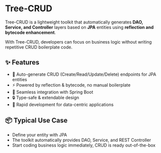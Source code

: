 # Tree-CRUD

Tree-CRUD is a lightweight toolkit that automatically generates **DAO, Service, and Controller** layers 
based on **JPA** entities using **reflection and bytecode enhancement**.

With Tree-CRUD, developers can focus on business logic without writing repetitive CRUD boilerplate code.

## ✨ Features
- 🔄 Auto-generate CRUD (Create/Read/Update/Delete) endpoints for JPA entities
- ⚡ Powered by reflection & bytecode, no manual boilerplate
- 🧩 Seamless integration with Spring Boot
- 🔒 Type-safe & extendable design
- 🚀 Rapid development for data-centric applications

## 📦 Typical Use Case
- Define your entity with JPA
- The toolkit automatically provides DAO, Service, and REST Controller
- Start coding business logic immediately, CRUD is ready out-of-the-box

